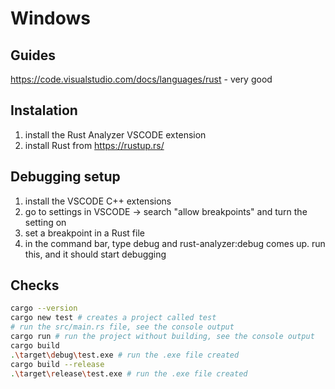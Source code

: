# Windows
## Guides
https://code.visualstudio.com/docs/languages/rust - very good

## Instalation
1. install the Rust Analyzer VSCODE extension
2. install Rust from https://rustup.rs/

## Debugging setup
1. install the VSCODE C++ extensions
2. go to settings in VSCODE -> search "allow breakpoints" and turn the setting on
3. set a breakpoint in a Rust file
4. in the command bar, type debug and rust-analyzer:debug comes up. run this, and it should start debugging

## Checks
```bash
cargo --version
cargo new test # creates a project called test
# run the src/main.rs file, see the console output
cargo run # run the project without building, see the console output
cargo build
.\target\debug\test.exe # run the .exe file created
cargo build --release
.\target\release\test.exe # run the .exe file created
```